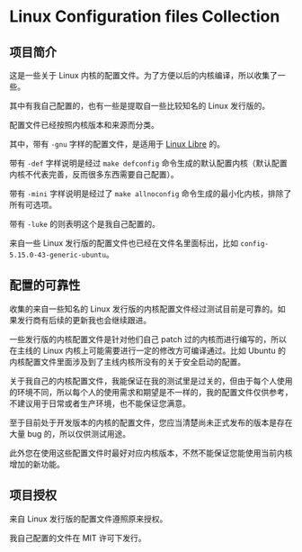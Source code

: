 # Linux Configuration files Collection

## 项目简介

这是一些关于 Linux 内核的配置文件。为了方便以后的内核编译，所以收集了一些。

其中有我自己配置的，也有一些是提取自一些比较知名的 Linux 发行版的。

配置文件已经按照内核版本和来源而分类。

其中，带有 `-gnu` 字样的配置文件，是适用于 [Linux Libre](https://en.wikipedia.org/wiki/Linux-libre) 的。

带有 `-def` 字样说明是经过 `make defconfig` 命令生成的默认配置内核（默认配置内核不代表完善，反而很多东西需要自己配置）。

带有 `-mini` 字样说明是经过了 `make allnoconfig` 命令生成的最小化内核，排除了所有可选项。

带有 `-luke` 的则表明这个是我自己配置的。

来自一些 Linux 发行版的配置文件也已经在文件名里面标出，比如 `config-5.15.0-43-generic-ubuntu`。



## 配置的可靠性

收集的来自一些知名的 Linux 发行版的内核配置文件经过测试目前是可靠的。如果发行商有后续的更新我也会继续跟进。

一些发行版的内核配置文件是针对他们自己 patch 过的内核而进行编写的，所以在主线的 Linux 内核上可能需要进行一定的修改方可编译通过。比如 Ubuntu 的内核配置文件里面涉及到了主线内核所没有的关于安全启动的配置。

关于我自己的内核配置文件，我能保证在我的测试里是过关的，但由于每个人使用的环境不同，所以每个人的使用需求和期望是不一样的，我的配置文件仅供参考，不建议用于日常或者生产环境，也不能保证您满意。

至于目前处于开发版本的内核的配置文件，您应当清楚尚未正式发布的版本是存在大量 bug 的，所以仅供测试用途。

此外您在使用这些配置文件时最好对应内核版本，不然不能保证您能使用当前内核增加的新功能。



## 项目授权

来自 Linux 发行版的配置文件遵照原来授权。

我自己配置的文件在 MIT 许可下发行。







